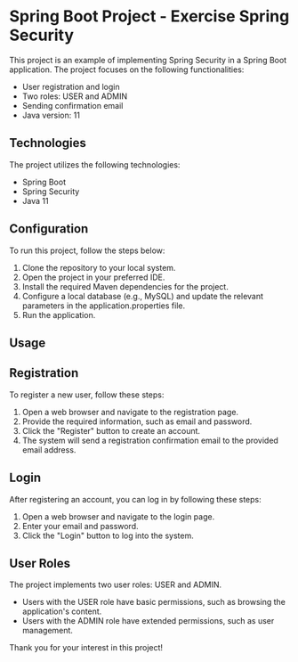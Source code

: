 # Spring Boot Project - Exercise Spring Security

This project is an example of implementing Spring Security in a Spring Boot application. The project focuses on the following functionalities:

- User registration and login
- Two roles: USER and ADMIN
- Sending confirmation email
- Java version: 11

## Technologies
The project utilizes the following technologies:

- Spring Boot
- Spring Security
- Java 11

## Configuration
To run this project, follow the steps below:

1. Clone the repository to your local system.
2. Open the project in your preferred IDE.
3. Install the required Maven dependencies for the project.
4. Configure a local database (e.g., MySQL) and update the relevant parameters in the application.properties file.
5. Run the application.

## Usage
## Registration
To register a new user, follow these steps:

1. Open a web browser and navigate to the registration page.
2. Provide the required information, such as email and password.
3. Click the "Register" button to create an account.
4. The system will send a registration confirmation email to the provided email address.

## Login
After registering an account, you can log in by following these steps:

1. Open a web browser and navigate to the login page.
2. Enter your email and password.
3. Click the "Login" button to log into the system.

## User Roles
The project implements two user roles: USER and ADMIN.

- Users with the USER role have basic permissions, such as browsing the application's content.
- Users with the ADMIN role have extended permissions, such as user management.

Thank you for your interest in this project!